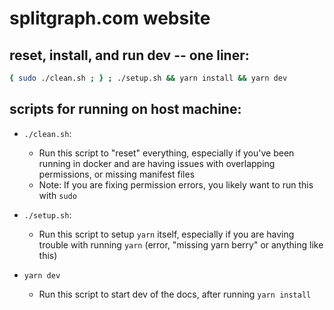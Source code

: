 # splitgraph.com website

## reset, install, and run dev -- one liner:

```bash
{ sudo ./clean.sh ; } ; ./setup.sh && yarn install && yarn dev
```

## scripts for running on host machine:

- `./clean.sh`:

  - Run this script to "reset" everything, especially if you've been running
    in docker and are having issues with overlapping permissions, or missing
    manifest files
  - Note: If you are fixing permission errors, you likely want to run this with `sudo`

- `./setup.sh`:

  - Run this script to setup `yarn` itself, especially if you are having trouble
    with running `yarn` (error, "missing yarn berry" or anything like this)

- `yarn dev`
  - Run this script to start dev of the docs, after running `yarn install`
